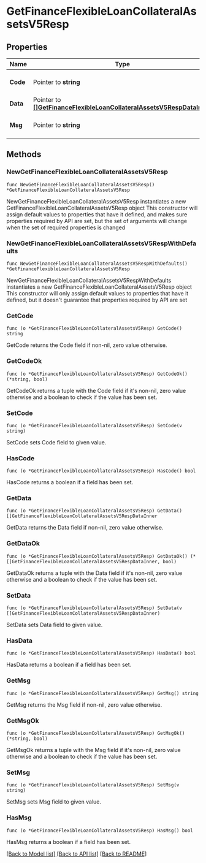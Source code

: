 # GetFinanceFlexibleLoanCollateralAssetsV5Resp

## Properties

Name | Type | Description | Notes
------------ | ------------- | ------------- | -------------
**Code** | Pointer to **string** |  | [optional] [default to ""]
**Data** | Pointer to [**[]GetFinanceFlexibleLoanCollateralAssetsV5RespDataInner**](GetFinanceFlexibleLoanCollateralAssetsV5RespDataInner.md) |  | [optional] 
**Msg** | Pointer to **string** |  | [optional] [default to ""]

## Methods

### NewGetFinanceFlexibleLoanCollateralAssetsV5Resp

`func NewGetFinanceFlexibleLoanCollateralAssetsV5Resp() *GetFinanceFlexibleLoanCollateralAssetsV5Resp`

NewGetFinanceFlexibleLoanCollateralAssetsV5Resp instantiates a new GetFinanceFlexibleLoanCollateralAssetsV5Resp object
This constructor will assign default values to properties that have it defined,
and makes sure properties required by API are set, but the set of arguments
will change when the set of required properties is changed

### NewGetFinanceFlexibleLoanCollateralAssetsV5RespWithDefaults

`func NewGetFinanceFlexibleLoanCollateralAssetsV5RespWithDefaults() *GetFinanceFlexibleLoanCollateralAssetsV5Resp`

NewGetFinanceFlexibleLoanCollateralAssetsV5RespWithDefaults instantiates a new GetFinanceFlexibleLoanCollateralAssetsV5Resp object
This constructor will only assign default values to properties that have it defined,
but it doesn't guarantee that properties required by API are set

### GetCode

`func (o *GetFinanceFlexibleLoanCollateralAssetsV5Resp) GetCode() string`

GetCode returns the Code field if non-nil, zero value otherwise.

### GetCodeOk

`func (o *GetFinanceFlexibleLoanCollateralAssetsV5Resp) GetCodeOk() (*string, bool)`

GetCodeOk returns a tuple with the Code field if it's non-nil, zero value otherwise
and a boolean to check if the value has been set.

### SetCode

`func (o *GetFinanceFlexibleLoanCollateralAssetsV5Resp) SetCode(v string)`

SetCode sets Code field to given value.

### HasCode

`func (o *GetFinanceFlexibleLoanCollateralAssetsV5Resp) HasCode() bool`

HasCode returns a boolean if a field has been set.

### GetData

`func (o *GetFinanceFlexibleLoanCollateralAssetsV5Resp) GetData() []GetFinanceFlexibleLoanCollateralAssetsV5RespDataInner`

GetData returns the Data field if non-nil, zero value otherwise.

### GetDataOk

`func (o *GetFinanceFlexibleLoanCollateralAssetsV5Resp) GetDataOk() (*[]GetFinanceFlexibleLoanCollateralAssetsV5RespDataInner, bool)`

GetDataOk returns a tuple with the Data field if it's non-nil, zero value otherwise
and a boolean to check if the value has been set.

### SetData

`func (o *GetFinanceFlexibleLoanCollateralAssetsV5Resp) SetData(v []GetFinanceFlexibleLoanCollateralAssetsV5RespDataInner)`

SetData sets Data field to given value.

### HasData

`func (o *GetFinanceFlexibleLoanCollateralAssetsV5Resp) HasData() bool`

HasData returns a boolean if a field has been set.

### GetMsg

`func (o *GetFinanceFlexibleLoanCollateralAssetsV5Resp) GetMsg() string`

GetMsg returns the Msg field if non-nil, zero value otherwise.

### GetMsgOk

`func (o *GetFinanceFlexibleLoanCollateralAssetsV5Resp) GetMsgOk() (*string, bool)`

GetMsgOk returns a tuple with the Msg field if it's non-nil, zero value otherwise
and a boolean to check if the value has been set.

### SetMsg

`func (o *GetFinanceFlexibleLoanCollateralAssetsV5Resp) SetMsg(v string)`

SetMsg sets Msg field to given value.

### HasMsg

`func (o *GetFinanceFlexibleLoanCollateralAssetsV5Resp) HasMsg() bool`

HasMsg returns a boolean if a field has been set.


[[Back to Model list]](../README.md#documentation-for-models) [[Back to API list]](../README.md#documentation-for-api-endpoints) [[Back to README]](../README.md)


